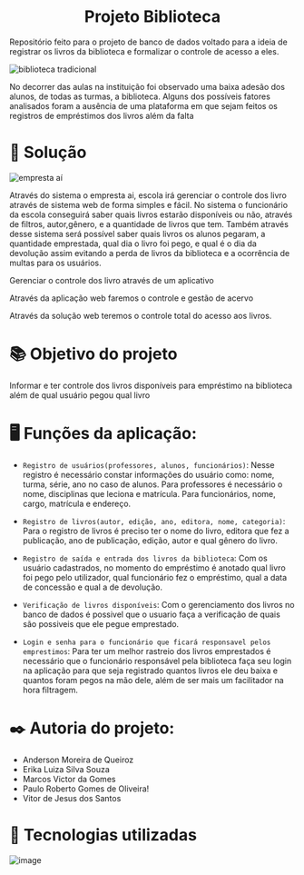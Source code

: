 <h1 align="center">Projeto Biblioteca</h1>

Repositório feito para o projeto de banco de dados voltado para a ideia de registrar os livros da biblioteca e formalizar o controle de acesso a eles.
<!-- Incluir aqui um parágrafo descrevendo o problema abordado -->

<!-- Continuar o parágrafo descrevendo o problema já iniciado -->

![biblioteca tradicional](https://user-images.githubusercontent.com/128754477/236854559-d1282719-d41c-4a26-b1b5-64c0ebb0fbc8.png)

No decorrer das aulas na instituição foi observado uma baixa adesão dos alunos, de todas as turmas, a biblioteca. Alguns dos possíveis fatores analisados foram a ausência de uma plataforma em que sejam feitos os registros de empréstimos dos livros além da falta 

# 📝 Solução
<!-- Incluir aqui um parágrafo apresentando a solução para este problema -->
<!-- Transformar os tópicos feitos em parágrafo -->

![empresta aí](https://user-images.githubusercontent.com/128754999/236068023-e97d2195-464d-4d22-b571-8ec5dc9014e1.png)

Através do sistema o empresta ai, escola irá gerenciar o controle dos livro através de sistema web de forma simples e fácil. No sistema  o funcionário da escola conseguirá saber quais livros estarão disponíveis ou não, através de filtros, autor,gênero, e a quantidade de livros que tem. Também através desse sistema será possível saber quais livros os alunos pegaram, a quantidade emprestada, qual dia o livro foi pego, e qual é o dia da devolução assim evitando a perda de livros da biblioteca e a ocorrência de multas para os usuários.

Gerenciar o controle dos livro através de um aplicativo 

Através da aplicação web faremos o controle e gestão de acervo

Através da solução web teremos o controle total do acesso aos livros.

# 📚 Objetivo do projeto 
Informar e ter controle dos livros disponíveis para empréstimo na biblioteca além de qual usuário pegou qual livro

# 🖥️ Funções da aplicação:

- `Registro de usuários(professores, alunos, funcionários)`: Nesse registro é necessário constar informações do usuário como: nome, turma, série, ano no caso de alunos. Para professores é necessário o nome, disciplinas que leciona e matrícula. Para funcionários, nome, cargo, matrícula e endereço.

- `Registro de livros(autor, edição, ano, editora, nome, categoria)`: Para o registro de livros é preciso ter o nome do livro, editora que fez a publicação, ano de publicação, edição, autor e qual gênero do livro.

- `Registro de saída e entrada dos livros da biblioteca`: Com os usuário cadastrados, no momento do empréstimo é anotado qual livro foi pego pelo utilizador, qual funcionário fez o empréstimo, qual a data de concessão e qual a de devolução.

- `Verificação de livros disponíveis`: Com o gerenciamento dos livros no banco de dados é possivel que o usuario faça a verificação de quais são possiveis que ele pegue emprestado.

- `Login e senha para o funcionário que ficará responsavel pelos emprestimos`: Para ter um melhor rastreio dos livros emprestados é necessário que o funcionário responsável pela biblioteca faça seu login na aplicação para que seja registrado quantos livros ele deu baixa e quantos foram pegos na mão dele, além de ser mais um facilitador na hora filtragem.

# ✒️ Autoria do projeto:
* Anderson Moreira de Queiroz
* Erika Luiza Silva Souza
* Marcos Victor da Gomes
* Paulo Roberto Gomes de Oliveira!
* Vitor de Jesus dos Santos

# 📂 Tecnologias utilizadas
![image](https://github.com/ErikaLuiza/ProjetoBiblioteca/assets/128754477/fd574f2e-db3c-4742-adb8-e3b29d9ee874)
